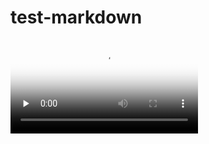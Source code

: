 # test-markdown
<!-- mp4格式 -->
<video id="video" controls="" preload="none" poster="封面">
      <source id="mp4" src="mp4格式视频" type="video/mp4">
</videos>

<!-- webm格式 -->
<video id="video" controls="" preload="none" poster="封面">
      <source id="webm" src="webm格式视频" type="video/webm">
</videos>

<!-- ovg格式 -->
<video id="video" controls="" preload="none" poster="封面">
      <source id="ogv" src="ogv格式视频" type="video/ogv">
</videos>
<video controls height='100%' width='100%' src="https://encooacademy.oss-cn-shanghai.aliyuncs.com/activity/OpenBrowser.mp4"></video>
